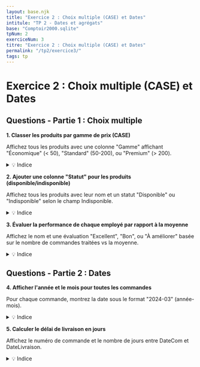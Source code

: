 ```yaml
---
layout: base.njk
title: "Exercice 2 : Choix multiple (CASE) et Dates"
intitule: "TP 2 - Dates et agrégats"
base: "Comptoir2000.sqlite"
tpNum: 2
exerciceNum: 3
titre: "Exercice 2 : Choix multiple (CASE) et Dates"
permalink: "/tp2/exercice3/"
tags: tp
---
```


# Exercice 2 : Choix multiple (CASE) et Dates

## Questions - Partie 1 : Choix multiple

**1. Classer les produits par gamme de prix (CASE)**

Affichez tous les produits avec une colonne "Gamme" affichant "Économique" (< 50), "Standard" (50-200), ou "Premium" (> 200).

<details>
<summary>💡 Indice</summary>

Utilisez `CASE WHEN PrixUnit < 50 THEN 'Économique' WHEN PrixUnit <= 200 THEN 'Standard' ELSE 'Premium' END`.
</details>

**2. Ajouter une colonne "Statut" pour les produits (disponible/indisponible)**

Affichez tous les produits avec leur nom et un statut "Disponible" ou "Indisponible" selon le champ Indisponible.

<details>
<summary>💡 Indice</summary>

Utilisez `CASE WHEN Indisponible = 0 THEN 'Disponible' ELSE 'Indisponible' END`.
</details>

**3. Évaluer la performance de chaque employé par rapport à la moyenne**

Affichez le nom et une évaluation "Excellent", "Bon", ou "À améliorer" basée sur le nombre de commandes traitées vs la moyenne.

<details>
<summary>💡 Indice</summary>

D'abord, calculez la moyenne des commandes par employé (sous-requête), puis utilisez `CASE` pour comparer.
</details>

## Questions - Partie 2 : Dates

**4. Afficher l'année et le mois pour toutes les commandes**

Pour chaque commande, montrez la date sous le format "2024-03" (année-mois).

<details>
<summary>💡 Indice</summary>

Utilisez `STRFTIME('%Y-%m', DateCom)` pour extraire année et mois de la date.
</details>

**5. Calculer le délai de livraison en jours**

Affichez le numéro de commande et le nombre de jours entre DateCom et DateLivraison.

<details>
<summary>💡 Indice</summary>

Utilisez `JULIANDAY(xxx)` pour un nombre de jours.
</details>
